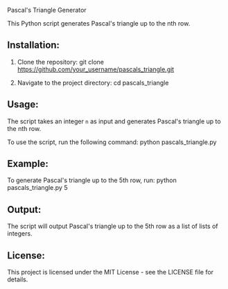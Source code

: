 Pascal's Triangle Generator

This Python script generates Pascal's triangle up to the nth row.

Installation:
------------
1. Clone the repository:
    git clone https://github.com/your_username/pascals_triangle.git

2. Navigate to the project directory:
    cd pascals_triangle

Usage:
-----
The script takes an integer `n` as input and generates Pascal's triangle up to the nth row.

To use the script, run the following command:
    python pascals_triangle.py <n>

Example:
--------
To generate Pascal's triangle up to the 5th row, run:
    python pascals_triangle.py 5

Output:
-------
The script will output Pascal's triangle up to the 5th row as a list of lists of integers.

License:
--------
This project is licensed under the MIT License - see the LICENSE file for details.
